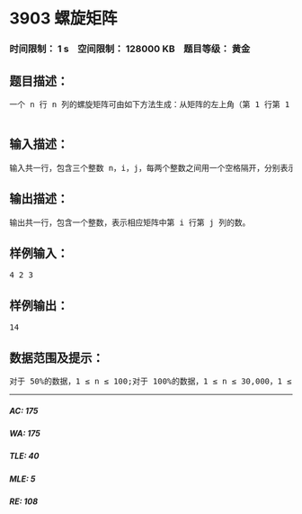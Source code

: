 # 3903 螺旋矩阵   
### 时间限制： 1 s&nbsp;&nbsp;&nbsp;&nbsp;空间限制： 128000 KB&nbsp;&nbsp;&nbsp;&nbsp;题目等级： 黄金  
## 题目描述：  

<pre>
一个 n 行 n 列的螺旋矩阵可由如下方法生成：从矩阵的左上角（第 1 行第 1 列）出发，初始时向右移动；如果前方是未曾经过的格子， 则继续前进，否则右转；重复上述操作直至经过矩阵中所有格子。根据经过顺序，在格子中 依次填入 1, 2, 3, ... , n2，便构成了一个螺旋矩阵。下图是一个 n = 4 时的螺旋矩阵。1  2  3  412  13  14  511  16  15  610  9  8  7现给出矩阵大小 n 以及 i 和 j，请你求出该矩阵中第 i 行第 j 列的数是多少。  

</pre>
  
  
## 输入描述：  

<pre>
输入共一行，包含三个整数 n，i，j，每两个整数之间用一个空格隔开，分别表示矩阵大小、待求的数所在的行号和列号。
</pre>
  
  
## 输出描述：  

<pre>
输出共一行，包含一个整数，表示相应矩阵中第 i 行第 j 列的数。
</pre>
  
  
## 样例输入：  

<pre>
4 2 3
</pre>
  
  
## 样例输出：  

<pre>
14
</pre>
  
  
## 数据范围及提示：  

<pre>
对于 50%的数据，1 ≤ n ≤ 100;对于 100%的数据，1 ≤ n ≤ 30,000，1 ≤ i ≤ n，1 ≤ j ≤ n。
</pre>
  
  
***  

##### AC: 175  
##### WA: 175  
##### TLE: 40  
##### MLE: 5  
##### RE: 108  
